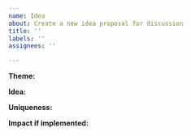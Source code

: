 ```yaml
---
name: Idea
about: Create a new idea proposal for discussion
title: ''
labels: ''
assignees: ''

---
```


**Theme:**

**Idea:**

**Uniqueness:**

**Impact if implemented:**
